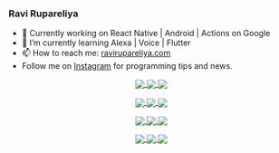 ### Ravi Rupareliya

- 🔭 Currently working on React Native | Android | Actions on Google
- 🌱 I’m currently learning Alexa | Voice | Flutter
- 📫 How to reach me: [ravirupareliya.com](https://ravirupareliya.com)
- Follow me on [Instagram](https://www.instagram.com/ravi.rupareliya/) for programming tips and news.

<a href="https://www.instagram.com/ravi.rupareliya/" target="_blank">
<!-- insta-feed:START-->
<p align="center">
<img align="center" src=https://scontent-atl3-1.cdninstagram.com/v/t51.2885-15/e35/s150x150/122425343_1572645589603046_1626634953961554534_n.jpg?_nc_ht=scontent-atl3-1.cdninstagram.com&_nc_cat=102&_nc_ohc=OkobfVuOmTMAX9fNDL6&_nc_tp=15&oh=f1ca6553645d2b15397c62812d343e23&oe=5FC7F441 />
<img align="center" src=https://scontent-atl3-1.cdninstagram.com/v/t51.2885-15/e35/s150x150/119738360_171946631175661_8308691936849414239_n.jpg?_nc_ht=scontent-atl3-1.cdninstagram.com&_nc_cat=101&_nc_ohc=OUWm1DbKVzAAX-3YK7c&_nc_tp=15&oh=d2091f3f96cf576938964b9e13d4a3ae&oe=5FCAE4DD />
<img align="center" src=https://scontent-atl3-1.cdninstagram.com/v/t51.2885-15/e35/s150x150/119471335_3325605627530848_5783608158621298966_n.jpg?_nc_ht=scontent-atl3-1.cdninstagram.com&_nc_cat=104&_nc_ohc=gRne_61rtGgAX-l5MC-&_nc_tp=15&oh=8bedf91fce5e69ecefa503d4519c1d91&oe=5FCB6181 />
</p>
<p align="center">
<img align="center" src=https://scontent-atl3-1.cdninstagram.com/v/t51.2885-15/e35/s150x150/118735524_155532192843864_2438830621806811548_n.jpg?_nc_ht=scontent-atl3-1.cdninstagram.com&_nc_cat=100&_nc_ohc=7QTAOo9u2M4AX-P19Jb&_nc_tp=15&oh=1e244072d739ed819f1bad74b929492c&oe=5FC92DEE />
<img align="center" src=https://scontent-atl3-1.cdninstagram.com/v/t51.2885-15/e35/s150x150/118358282_793232521422249_4194198869826492121_n.jpg?_nc_ht=scontent-atl3-1.cdninstagram.com&_nc_cat=109&_nc_ohc=z1nvaiyJegEAX-NvUf8&_nc_tp=15&oh=ff74289506b0e2cd789ab72a4b4d216c&oe=5FC7FEBC />
<img align="center" src=https://scontent-atl3-1.cdninstagram.com/v/t51.2885-15/e35/s150x150/118083536_653646245259286_4437462516989252087_n.jpg?_nc_ht=scontent-atl3-1.cdninstagram.com&_nc_cat=110&_nc_ohc=QagM2o2S-cEAX8fLwPn&_nc_tp=15&oh=52d6d62203437ce33b96b90fbdcf0e06&oe=5FC86E5C />
</p>
<p align="center">
<img align="center" src=https://scontent-atl3-1.cdninstagram.com/v/t51.2885-15/e35/s150x150/118175330_604822603490734_6882222491011634628_n.jpg?_nc_ht=scontent-atl3-1.cdninstagram.com&_nc_cat=110&_nc_ohc=oFa8BPtrQ6oAX-IZFe6&_nc_tp=15&oh=041463154eb9c37427f6c7c7aac82985&oe=5FCA97F7 />
<img align="center" src=https://scontent-atl3-1.cdninstagram.com/v/t51.2885-15/e35/s150x150/117801930_118850686597100_8281062695853943386_n.jpg?_nc_ht=scontent-atl3-1.cdninstagram.com&_nc_cat=108&_nc_ohc=tQeL3fZWAXYAX9THH-h&_nc_tp=15&oh=dba5f230e3190482a7fbe152b399b6c1&oe=5FCB09C0 />
<img align="center" src=https://scontent-atl3-1.cdninstagram.com/v/t51.2885-15/e35/s150x150/117867292_2771207523148452_3241414180657952736_n.jpg?_nc_ht=scontent-atl3-1.cdninstagram.com&_nc_cat=100&_nc_ohc=HuFVrAV2Dg4AX_oV2Dr&_nc_tp=15&oh=b5d47aeaacffea451162de5a9399698c&oe=5FCAA221 />
</p>
<p align="center">
<img align="center" src=https://scontent-atl3-1.cdninstagram.com/v/t51.2885-15/e35/s150x150/117931678_793632161399712_7562658963115355616_n.jpg?_nc_ht=scontent-atl3-1.cdninstagram.com&_nc_cat=100&_nc_ohc=-Yw_cec9PhAAX8zqaOQ&_nc_tp=15&oh=e9af9c0787c4bcbc155c69e676e1fdf1&oe=5FC8AD37 />
<img align="center" src=https://scontent-atl3-1.cdninstagram.com/v/t51.2885-15/e35/s150x150/117747115_220949032661980_1081920512424702093_n.jpg?_nc_ht=scontent-atl3-1.cdninstagram.com&_nc_cat=104&_nc_ohc=k1Yle4RdIAsAX8Gbs9v&_nc_tp=15&oh=182e5670bc8d9bb2d9f9cda70cb19526&oe=5FCA1996 />
<img align="center" src=https://scontent-atl3-1.cdninstagram.com/v/t51.2885-15/e35/s150x150/117564950_167171931547080_7523565149947571776_n.jpg?_nc_ht=scontent-atl3-1.cdninstagram.com&_nc_cat=100&_nc_ohc=c9_9zGaMv7kAX_PZpy9&_nc_tp=15&oh=0cb9c8814444b6a7391ef18aa3ea7f40&oe=5FC949DD />
</p>

<!-- insta-feed:END-->
</a>
